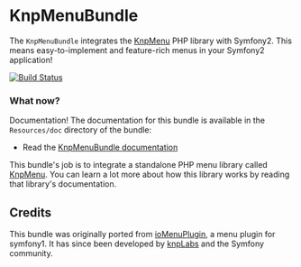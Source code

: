 KnpMenuBundle
=============

The `KnpMenuBundle` integrates the [KnpMenu](https://github.com/knplabs/KnpMenu)
PHP library with Symfony2. This means easy-to-implement and feature-rich menus
in your Symfony2 application!

[![Build Status](https://secure.travis-ci.org/knplabs/KnpMenuBundle.png)](http://travis-ci.org/knplabs/KnpMenuBundle)

### What now?

Documentation! The documentation for this bundle is available in the `Resources/doc`
directory of the bundle:

* Read the [KnpMenuBundle documentation](https://github.com/knplabs/KnpMenuBundle/blob/master/Resources/doc/index.md)

This bundle's job is to integrate a standalone PHP menu library called [KnpMenu](https://github.com/knplabs/KnpMenu).
You can learn a lot more about how this library works by reading that library's
documentation.

## Credits

This bundle was originally ported from [ioMenuPlugin](http://github.com/weaverryan/ioMenuPlugin),
a menu plugin for symfony1. It has since been developed by [knpLabs](http://www.knplabs.com) and
the Symfony community.
